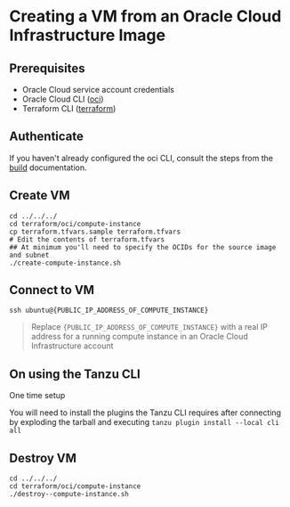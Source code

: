 # Creating a VM from an Oracle Cloud Infrastructure Image

## Prerequisites

* Oracle Cloud service account credentials
* Oracle Cloud CLI ([oci](https://docs.oracle.com/en-us/iaas/Content/API/SDKDocs/cliinstall.htm#Quickstart))
* Terraform CLI ([terraform](https://learn.hashicorp.com/tutorials/terraform/install-cli#install-terraform))


## Authenticate

If you haven't already configured the oci CLI, consult the steps from the [build](BUILD.md#authenticate) documentation.


## Create VM

```
cd ../../../
cd terraform/oci/compute-instance
cp terraform.tfvars.sample terraform.tfvars
# Edit the contents of terraform.tfvars
## At minimum you'll need to specify the OCIDs for the source image and subnet
./create-compute-instance.sh
```

## Connect to VM

```
ssh ubuntu@{PUBLIC_IP_ADDRESS_OF_COMPUTE_INSTANCE}
```
> Replace `{PUBLIC_IP_ADDRESS_OF_COMPUTE_INSTANCE}` with a real IP address for a running compute instance in an Oracle Cloud Infrastructure account


## On using the Tanzu CLI

One time setup

You will need to install the plugins the Tanzu CLI requires after connecting by exploding the tarball and executing `tanzu plugin install --local cli all`


## Destroy VM

```
cd ../../../
cd terraform/oci/compute-instance
./destroy--compute-instance.sh
```
